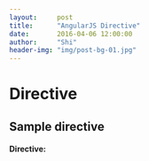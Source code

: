 ```yaml
---
layout:     post
title:      "AngularJS Directive"
date:       2016-04-06 12:00:00
author:     "Shi"
header-img: "img/post-bg-01.jpg"
---
```


# Directive

## Sample directive

#### Directive:

